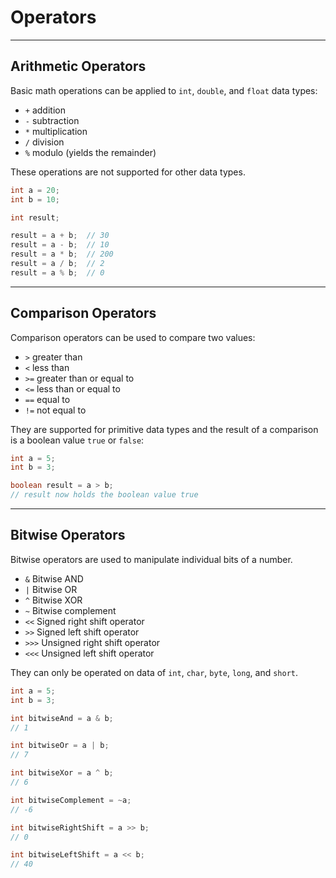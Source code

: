 # Operators

---

## Arithmetic Operators
Basic math operations can be applied to `int`, `double`, and `float` data types:

-   `+` addition
-   `-` subtraction
-   `*` multiplication
-   `/` division
-   `%` modulo (yields the remainder)

These operations are not supported for other data types.

```Java
int a = 20;
int b = 10;

int result;

result = a + b;  // 30
result = a - b;  // 10
result = a * b;  // 200
result = a / b;  // 2
result = a % b;  // 0
```

---

## Comparison Operators
Comparison operators can be used to compare two values:

-   `>` greater than
-   `<` less than
-   `>=` greater than or equal to
-   `<=` less than or equal to
-   `==` equal to
-   `!=` not equal to

They are supported for primitive data types and the result of a comparison is a boolean value `true` or `false`:

```Java
int a = 5;
int b = 3;

boolean result = a > b;
// result now holds the boolean value true
```

---

## Bitwise Operators
Bitwise operators are used to manipulate individual bits of a number.

-   `&` Bitwise AND
-   `|` Bitwise OR
-   `^` Bitwise XOR
-   `~` Bitwise complement
-   `<<` Signed right shift operator
-   `>>` Signed left shift operator
-   `>>>` Unsigned right shift operator
-   `<<<` Unsigned left shift operator

They can only be operated on data of `int`, `char`, `byte`, `long`, and `short`.

```Java
int a = 5;
int b = 3;

int bitwiseAnd = a & b;
// 1

int bitwiseOr = a | b;
// 7

int bitwiseXor = a ^ b;
// 6

int bitwiseComplement = ~a;
// -6

int bitwiseRightShift = a >> b;
// 0

int bitwiseLeftShift = a << b;
// 40
```